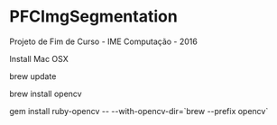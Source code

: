 # PFCImgSegmentation
Projeto de Fim de Curso - IME Computação - 2016

Install Mac OSX

brew update

brew install opencv

gem install ruby-opencv -- --with-opencv-dir=\`brew --prefix opencv\`
